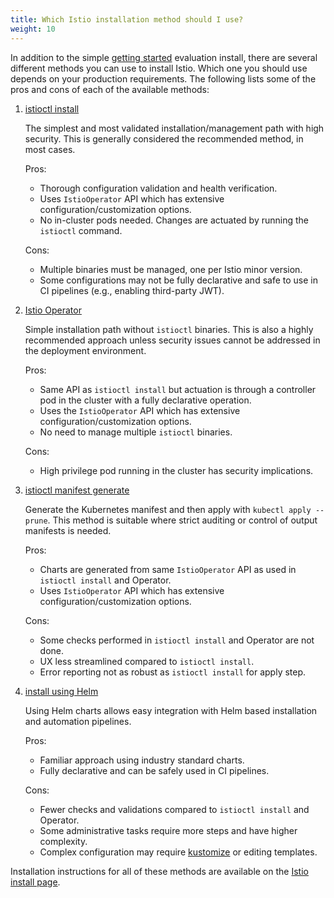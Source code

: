 ```yaml
---
title: Which Istio installation method should I use?
weight: 10
---
```


In addition to the simple [getting started](/docs/setup/getting-started) evaluation install, there are several different
methods you can use to install Istio. Which one you should use depends on your production requirements.
The following lists some of the pros and cons of each of the available methods:

1. [istioctl install](/docs/setup/install/istioctl/)

    The simplest and most validated installation/management path with high security.
    This is generally considered the recommended method, in most cases.

    Pros:

    - Thorough configuration validation and health verification.
    - Uses `IstioOperator` API which has extensive configuration/customization options.
    - No in-cluster pods needed. Changes are actuated by running the `istioctl` command.

    Cons:

    - Multiple binaries must be managed, one per Istio minor version.
    - Some configurations may not be fully declarative and safe to use in CI pipelines (e.g., enabling third-party JWT).

1. [Istio Operator](/docs/setup/install/operator/)

    Simple installation path without `istioctl` binaries. This is also a highly recommended approach unless
    security issues cannot be addressed in the deployment environment.

    Pros:

    - Same API as `istioctl install` but actuation is through a controller pod in the cluster with a fully declarative operation.
    - Uses the `IstioOperator` API which has extensive configuration/customization options.
    - No need to manage multiple `istioctl` binaries.

    Cons:

    - High privilege pod running in the cluster has security implications.

1. [istioctl manifest generate](/docs/setup/install/istioctl/#generate-a-manifest-before-installation)

    Generate the Kubernetes manifest and then apply with `kubectl apply --prune`.
    This method is suitable where strict auditing or control of output manifests is needed.

    Pros:

    - Charts are generated from same `IstioOperator` API as used in `istioctl install` and Operator.
    - Uses `IstioOperator` API which has extensive configuration/customization options.

    Cons:

    - Some checks performed in `istioctl install` and Operator are not done.
    - UX less streamlined compared to `istioctl install`.
    - Error reporting not as robust as `istioctl install` for apply step.

1. [install using Helm](/docs/setup/install/helm/)

    Using Helm charts allows easy integration with Helm based installation and automation pipelines.

    Pros:

    - Familiar approach using industry standard charts.
    - Fully declarative and can be safely used in CI pipelines.

    Cons:

    - Fewer checks and validations compared to `istioctl install` and Operator.
    - Some administrative tasks require more steps and have higher complexity.
    - Complex configuration may require [kustomize](https://kubernetes.io/docs/tasks/manage-kubernetes-objects/kustomization/) or editing templates.

Installation instructions for all of these methods are available on the [Istio install page](/docs/setup/install).
